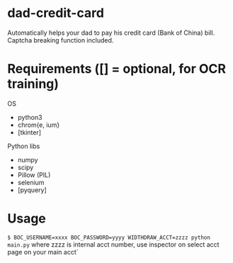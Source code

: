 # dad-credit-card
Automatically helps your dad to pay his credit card (Bank of China) bill. Captcha breaking function included.

# Requirements ([] = optional, for OCR training) 
OS
- python3
- chrom{e, ium}
- [tkinter]

Python libs
- numpy
- scipy
- Pillow (PIL)
- selenium
- [pyquery]

# Usage
`$ BOC_USERNAME=xxxx BOC_PASSWORD=yyyy WIDTHDRAW_ACCT=zzzz python main.py`
where zzzz is internal acct number, use inspector on select acct page on your main acct`

